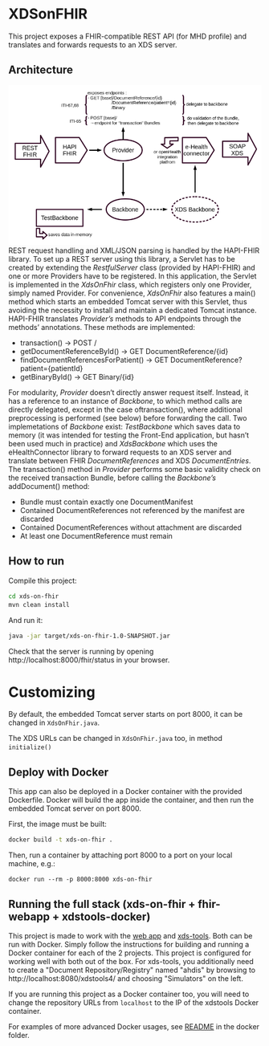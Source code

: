# XDSonFHIR
This project exposes a FHIR-compatible REST API (for MHD profile) and translates and forwards requests to an XDS server.

## Architecture
![Architecture](https://raw.githubusercontent.com/ahdis/XDSonFHIR/master/archi.png)
REST request handling and XML/JSON parsing is handled by the HAPI-FHIR library. To set up a
REST server using this library, a Servlet has to be created by extending the *RestfulServer* class (provided by HAPI-FHIR) and one or more Providers have to be registered. In this application, the Servlet is implemented in the *XdsOnFhir* class, which registers only one Provider, simply named Provider. For convenience, *XdsOnFhir* also features a main() method which starts an embedded Tomcat server with this Servlet, thus avoiding the necessity to install and maintain a dedicated Tomcat instance.
HAPI-FHIR translates *Provider’s* methods to API endpoints through the methods’ annotations.
These methods are implemented:
* transaction() → POST /
* getDocumentReferenceById() → GET DocumentReference/{id}
* findDocumentReferencesForPatient() → GET DocumentReference?patient={patientId}
* getBinaryById() → GET Binary/{id}


For modularity, *Provider* doesn’t directly answer request itself. Instead, it has a reference to an instance of *Backbone*, to which method calls are directly delegated, except in the case oftransaction(), where additional preprocessing is performed (see below) before forwarding the call. Two implemetations of *Backbone* exist: *TestBackbone* which saves data to memory (it was intended for testing the Front-End application, but hasn’t been used much in practice) and *XdsBackbone* which uses the eHealthConnector library to forward requests to an XDS server and translate between FHIR *DocumentReferences* and XDS *DocumentEntries*.
The transaction() method in *Provider* performs some basic validity check on the received
transaction Bundle, before calling the *Backbone’s* addDocument() method:
* Bundle must contain exactly one DocumentManifest
* Contained DocumentReferences not referenced by the manifest are discarded
* Contained DocumentReferences without attachment are discarded
* At least one DocumentReference must remain

## How to run

Compile this project:
```bash
cd xds-on-fhir
mvn clean install
```

And run it:
```bash
java -jar target/xds-on-fhir-1.0-SNAPSHOT.jar
```

Check that the server is running by opening http://localhost:8000/fhir/status in your browser.

# Customizing

By default, the embedded Tomcat server starts on port 8000, it can be changed in `XdsOnFhir.java`.

The XDS URLs can be changed in `XdsOnFhir.java` too, in method `initialize()`


## Deploy with Docker
This app can also be deployed in a Docker container with the provided Dockerfile. Docker will build the app inside the container, and then run the embedded Tomcat server on port 8000.

First, the image must be built:
```bash
docker build -t xds-on-fhir .
```

Then, run a container by attaching port 8000 to a port on your local machine, e.g.:
```
docker run --rm -p 8000:8000 xds-on-fhir
```

## Running the full stack (xds-on-fhir + fhir-webapp + xdstools-docker)
This project is made to work with the [web app](https://github.com/ahdis/fhir-webapp) and [xds-tools](https://github.com/ahdis/xdstools-docker). Both can be run with Docker. Simply follow the instructions for building and running a Docker container for each of the 2 projects. This project is configured for working well with both out of the box. For xds-tools, you additionally need to create a "Document Repository/Registry" named "ahdis" by browsing to http://localhost:8080/xdstools4/ and choosing "Simulators" on the left.

If you are running this project as a Docker container too, you will need to change the repository URLs from `localhost` to the IP of the xdstools Docker container.

For examples of more advanced Docker usages, see [README](https://github.com/ahdis/XDSonFHIR/tree/master/docker) in the docker folder.
